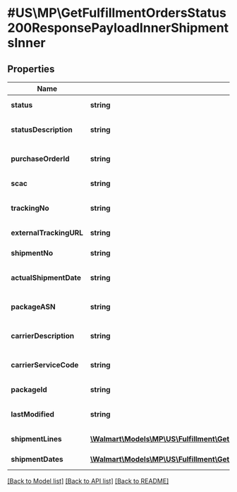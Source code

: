 # #US\MP\GetFulfillmentOrdersStatus200ResponsePayloadInnerShipmentsInner

## Properties

Name | Type | Description | Notes
------------ | ------------- | ------------- | -------------
**status** | **string** | Shipment status | [optional]
**statusDescription** | **string** | Shipment status description | [optional]
**purchaseOrderId** | **string** | Shipment purchase Order Id | [optional]
**scac** | **string** | Shipment scac | [optional]
**trackingNo** | **string** | Shipment tracking number | [optional]
**externalTrackingURL** | **string** | Shipment tracking URL | [optional]
**shipmentNo** | **string** | Shipment number | [optional]
**actualShipmentDate** | **string** | Actual shipment date | [optional]
**packageASN** | **string** | Shipment packageASN number | [optional]
**carrierDescription** | **string** | Shipment carrier description | [optional]
**carrierServiceCode** | **string** | Shipment carrier service code | [optional]
**packageId** | **string** | Shipment package Id | [optional]
**lastModified** | **string** | Shipment lastModified date | [optional]
**shipmentLines** | [**\Walmart\Models\MP\US\Fulfillment\GetFulfillmentOrdersStatus200ResponsePayloadInnerShipmentsInnerShipmentLinesInner[]**](GetFulfillmentOrdersStatus200ResponsePayloadInnerShipmentsInnerShipmentLinesInner.md) | Shipment line details | [optional]
**shipmentDates** | [**\Walmart\Models\MP\US\Fulfillment\GetFulfillmentOrdersStatus200ResponsePayloadInnerShipmentsInnerShipmentDatesInner[]**](GetFulfillmentOrdersStatus200ResponsePayloadInnerShipmentsInnerShipmentDatesInner.md) | Shipment dates | [optional]


[[Back to Model list]](../) [[Back to API list]](../../Api/US/MP) [[Back to README]](../../README.md)

